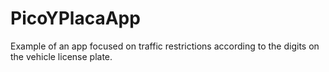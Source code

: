 # PicoYPlacaApp
Example of an app focused on traffic restrictions according to the digits on the vehicle license plate.
